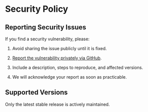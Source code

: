 # Security Policy

## Reporting Security Issues

If you find a security vulnerability, please:

1. Avoid sharing the issue publicly until it is fixed.

2. [Report the vulnerability privately via GitHub](https://github.com/dfe-analytical-services/.github/security/advisories/new).
<!-- update the link above to relate to the repository it is used in -->

3. Include a description, steps to reproduce, and affected versions.

4. We will acknowledge your report as soon as practicable.

## Supported Versions

Only the latest stable release is actively maintained.
